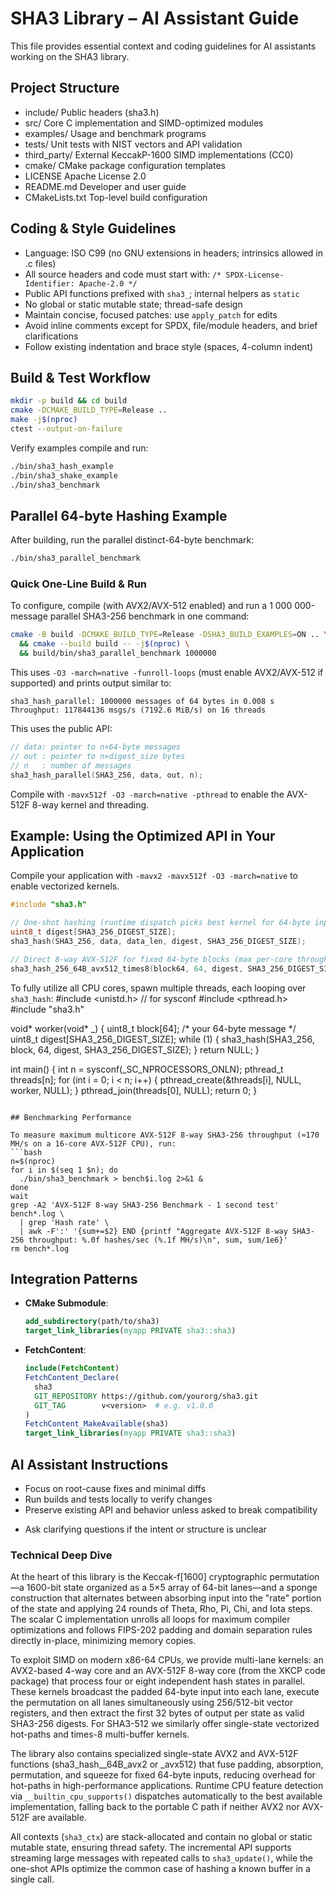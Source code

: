 # SHA3 Library – AI Assistant Guide

This file provides essential context and coding guidelines for AI assistants working on the SHA3 library.

## Project Structure
- include/           Public headers (sha3.h)
- src/               Core C implementation and SIMD-optimized modules
- examples/          Usage and benchmark programs
- tests/             Unit tests with NIST vectors and API validation
- third_party/       External KeccakP-1600 SIMD implementations (CC0)
- cmake/             CMake package configuration templates
- LICENSE            Apache License 2.0
- README.md          Developer and user guide
- CMakeLists.txt     Top-level build configuration

## Coding & Style Guidelines
- Language: ISO C99 (no GNU extensions in headers; intrinsics allowed in .c files)
- All source headers and code must start with: `/* SPDX-License-Identifier: Apache-2.0 */`
- Public API functions prefixed with `sha3_`; internal helpers as `static`
- No global or static mutable state; thread-safe design
- Maintain concise, focused patches: use `apply_patch` for edits
- Avoid inline comments except for SPDX, file/module headers, and brief clarifications
- Follow existing indentation and brace style (spaces, 4-column indent)

## Build & Test Workflow
```bash
mkdir -p build && cd build
cmake -DCMAKE_BUILD_TYPE=Release ..
make -j$(nproc)
ctest --output-on-failure
``` 

Verify examples compile and run:
```bash
./bin/sha3_hash_example
./bin/sha3_shake_example
./bin/sha3_benchmark
``` 

## Parallel 64-byte Hashing Example

After building, run the parallel distinct-64-byte benchmark:
```bash
./bin/sha3_parallel_benchmark
```
### Quick One-Line Build & Run
To configure, compile (with AVX2/AVX-512 enabled) and run a 1 000 000-message parallel SHA3-256 benchmark in one command:
```bash
cmake -B build -DCMAKE_BUILD_TYPE=Release -DSHA3_BUILD_EXAMPLES=ON .. \
  && cmake --build build -- -j$(nproc) \
  && build/bin/sha3_parallel_benchmark 1000000
```
This uses `-O3 -march=native -funroll-loops` (must enable AVX2/AVX-512 if supported) and prints output similar to:
```
sha3_hash_parallel: 1000000 messages of 64 bytes in 0.008 s
Throughput: 117844136 msgs/s (7192.6 MiB/s) on 16 threads
```
This uses the public API:
```c
// data: pointer to n×64-byte messages
// out : pointer to n×digest_size bytes
// n   : number of messages
sha3_hash_parallel(SHA3_256, data, out, n);
```
Compile with `-mavx512f -O3 -march=native -pthread` to enable the AVX-512F 8-way kernel and threading.

## Example: Using the Optimized API in Your Application

Compile your application with `-mavx2 -mavx512f -O3 -march=native` to enable vectorized kernels.

```c
#include "sha3.h"

// One-shot hashing (runtime dispatch picks best kernel for 64-byte inputs)
uint8_t digest[SHA3_256_DIGEST_SIZE];
sha3_hash(SHA3_256, data, data_len, digest, SHA3_256_DIGEST_SIZE);

// Direct 8-way AVX-512F for fixed 64-byte blocks (max per-core throughput)
sha3_hash_256_64B_avx512_times8(block64, 64, digest, SHA3_256_DIGEST_SIZE);
```

To fully utilize all CPU cores, spawn multiple threads, each looping over `sha3_hash`:
#include <unistd.h>  // for sysconf
#include <pthread.h>
#include "sha3.h"

void* worker(void* _) {
    uint8_t block[64]; /* your 64-byte message */
    uint8_t digest[SHA3_256_DIGEST_SIZE];
    while (1) {
        sha3_hash(SHA3_256, block, 64, digest, SHA3_256_DIGEST_SIZE);
    }
    return NULL;
}

int main() {
    int n = sysconf(_SC_NPROCESSORS_ONLN);
    pthread_t threads[n];
    for (int i = 0; i < n; i++) {
        pthread_create(&threads[i], NULL, worker, NULL);
    }
    pthread_join(threads[0], NULL);
    return 0;
}
```

## Benchmarking Performance

To measure maximum multicore AVX-512F 8-way SHA3-256 throughput (≈170 MH/s on a 16-core AVX-512F CPU), run:
```bash
n=$(nproc)
for i in $(seq 1 $n); do
  ./bin/sha3_benchmark > bench$i.log 2>&1 &
done
wait
grep -A2 'AVX-512F 8-way SHA3-256 Benchmark - 1 second test' bench*.log \
  | grep 'Hash rate' \
  | awk -F':' '{sum+=$2} END {printf "Aggregate AVX-512F 8-way SHA3-256 throughput: %.0f hashes/sec (%.1f MH/s)\n", sum, sum/1e6}'
rm bench*.log
```

## Integration Patterns
- **CMake Submodule**:
  ```cmake
  add_subdirectory(path/to/sha3)
  target_link_libraries(myapp PRIVATE sha3::sha3)
  ```
- **FetchContent**:
  ```cmake
  include(FetchContent)
  FetchContent_Declare(
    sha3
    GIT_REPOSITORY https://github.com/yourorg/sha3.git
    GIT_TAG        v<version>  # e.g. v1.0.0
  )
  FetchContent_MakeAvailable(sha3)
  target_link_libraries(myapp PRIVATE sha3::sha3)
  ```

## AI Assistant Instructions
- Focus on root-cause fixes and minimal diffs
- Run builds and tests locally to verify changes
- Preserve existing API and behavior unless asked to break compatibility
+ Ask clarifying questions if the intent or structure is unclear

### Technical Deep Dive

At the heart of this library is the Keccak-f[1600] cryptographic permutation—a 1600-bit state organized as a 5×5 array of 64-bit lanes—and a sponge construction that alternates between absorbing input into the "rate" portion of the state and applying 24 rounds of Theta, Rho, Pi, Chi, and Iota steps.  The scalar C implementation unrolls all loops for maximum compiler optimizations and follows FIPS-202 padding and domain separation rules directly in-place, minimizing memory copies.

To exploit SIMD on modern x86-64 CPUs, we provide multi-lane kernels: an AVX2-based 4-way core and an AVX-512F 8-way core (from the XKCP code package) that process four or eight independent hash states in parallel.  These kernels broadcast the padded 64-byte input into each lane, execute the permutation on all lanes simultaneously using 256/512-bit vector registers, and then extract the first 32 bytes of output per state as valid SHA3-256 digests.  For SHA3-512 we similarly offer single-state vectorized hot-paths and times-8 multi-buffer kernels.

The library also contains specialized single-state AVX2 and AVX-512F functions (sha3_hash_<type>_64B_avx2 or _avx512) that fuse padding, absorption, permutation, and squeeze for fixed 64-byte inputs, reducing overhead for hot-paths in high-performance applications.  Runtime CPU feature detection via `__builtin_cpu_supports()` dispatches automatically to the best available implementation, falling back to the portable C path if neither AVX2 nor AVX-512F are available.

All contexts (`sha3_ctx`) are stack-allocated and contain no global or static mutable state, ensuring thread safety.  The incremental API supports streaming large messages with repeated calls to `sha3_update()`, while the one-shot APIs optimize the common case of hashing a known buffer in a single call.